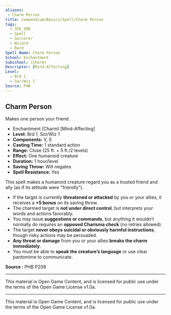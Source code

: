 ```yaml
---
aliases:
 - Charm Person
title: Compendium/Basics/Spell/Charm Person
tags: 
  - 35E_SRD
  - Spell
  - Sorcerer
  - Wizard
  - Bard
Spell Name: Charm Person
School: Enchantment
Subschool: (Charm)
Descriptor: [Mind-Affecting]
Level:
  - Brd 1
  - Sor/Wiz 1
Source: PHB
---
```


## Charm Person

Makes one person your friend.

*   Enchantment (Charm) [Mind-Affecting]
*   **Level:** Brd 1, Sor/Wiz 1
*   **Components:** V, S
*   **Casting Time:** 1 standard action
*   **Range:** Close (25 ft. + 5 ft./2 levels)
*   **Effect:** One humanoid creature
*   **Duration:** 1 hour/level
*   **Saving Throw:** Will negates
*   **Spell Resistance:** Yes

This spell makes a humanoid creature regard you as a trusted friend and ally (as if its attitude were "friendly").

- If the target is currently **threatened or attacked** by you or your allies, it receives a **+5 bonus** on its saving throw.
- The charmed target is **not under direct control**, but interprets your words and actions favorably.
- You may issue **suggestions or commands**, but anything it wouldn’t normally do requires an **opposed Charisma check** (no retries allowed).
- The target **never obeys suicidal or obviously harmful instructions**, though risky actions may be persuaded.
- **Any threat or damage** from you or your allies **breaks the charm immediately**.
- You must be able to **speak the creature’s language** or use clear pantomime to communicate.

**Source :** PHB P209

---

This material is Open Game Content, and is licensed for public use under  
the terms of the Open Game License v1.0a.

---

This material is Open Game Content, and is licensed for public use under the terms of the Open Game License v1.0a.
